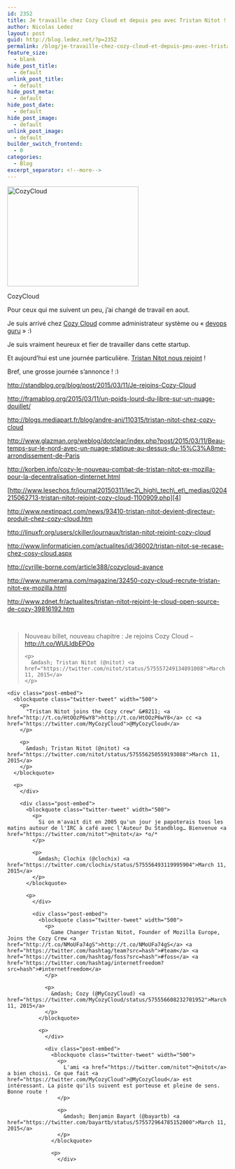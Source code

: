```yaml
---
id: 2352
title: Je travaille chez Cozy Cloud et depuis peu avec Tristan Nitot !
author: Nicolas Ledez
layout: post
guid: http://blog.ledez.net/?p=2352
permalink: /blog/je-travaille-chez-cozy-cloud-et-depuis-peu-avec-tristan-nitot/
feature_size:
  - blank
hide_post_title:
  - default
unlink_post_title:
  - default
hide_post_meta:
  - default
hide_post_date:
  - default
hide_post_image:
  - default
unlink_post_image:
  - default
builder_switch_frontend:
  - 0
categories:
  - Blog
excerpt_separator: <!--more-->
---
```

<div id="attachment_2355" style="width: 310px" class="wp-caption alignnone">
  <a href="http://cozy.io/"><img class="wp-image-2355 size-medium" src="http://blog.ledez.net/wp-content/uploads/2015/03/bighappycloud-300x228.png" alt="CozyCloud" width="300" height="228" srcset="http://blog.ledez.net/wp-content/uploads/2015/03/bighappycloud-300x228.png 300w, http://blog.ledez.net/wp-content/uploads/2015/03/bighappycloud.png 350w" sizes="(max-width: 300px) 100vw, 300px" /></a>
  
  <p class="wp-caption-text">
    CozyCloud
  </p>
</div>

Pour ceux qui me suivent un peu, j&rsquo;ai changé de travail en aout.

Je suis arrivé chez [Cozy Cloud][1] comme administrateur système ou &laquo;&nbsp;[devops guru][2]&nbsp;&raquo; <img src="https://blog.ledez.net/wp-includes/images/smilies/simple-smile.png" alt=":)" class="wp-smiley" style="height: 1em; max-height: 1em;" />

Je suis vraiment heureux et fier de travailler dans cette startup.

Et aujourd&rsquo;hui est une journée particulière. [Tristan Nitot nous rejoint][3] !

<!--more-->

Bref, une grosse journée s&rsquo;annonce ! <img src="https://blog.ledez.net/wp-includes/images/smilies/simple-smile.png" alt=":)" class="wp-smiley" style="height: 1em; max-height: 1em;" />

<http://standblog.org/blog/post/2015/03/11/Je-rejoins-Cozy-Cloud>

<http://framablog.org/2015/03/11/un-poids-lourd-du-libre-sur-un-nuage-douillet/>

<http://blogs.mediapart.fr/blog/andre-ani/110315/tristan-nitot-chez-cozy-cloud>

<http://www.glazman.org/weblog/dotclear/index.php?post/2015/03/11/Beau-temps-sur-le-nord-avec-un-nuage-statique-au-dessus-du-15%C3%A8me-arrondissement-de-Paris>

<http://korben.info/cozy-le-nouveau-combat-de-tristan-nitot-ex-mozilla-pour-la-decentralisation-dinternet.html>

[http://www.lesechos.fr/journal20150311/lec2\_high\_tech\_et\_medias/0204215062713-tristan-nitot-rejoint-cozy-cloud-1100909.php][4]

<http://www.nextinpact.com/news/93410-tristan-nitot-devient-directeur-produit-chez-cozy-cloud.htm>

<http://linuxfr.org/users/ckiller/journaux/tristan-nitot-rejoint-cozy-cloud>

<http://www.linformaticien.com/actualites/id/36002/tristan-nitot-se-recase-chez-cosy-cloud.aspx>

<http://cyrille-borne.com/article388/cozycloud-avance>

<http://www.numerama.com/magazine/32450-cozy-cloud-recrute-tristan-nitot-ex-mozilla.html>

<http://www.zdnet.fr/actualites/tristan-nitot-rejoint-le-cloud-open-source-de-cozy-39816192.htm>

&nbsp;

<div class="post-embed">
  <blockquote class="twitter-tweet" width="500">
    <p>
      Nouveau billet, nouveau chapitre : Je rejoins Cozy Cloud &#8211; <a href="http://t.co/WULldbEPOo">http://t.co/WULldbEPOo</a>
    </p>
    
    <p>
      &mdash; Tristan Nitot (@nitot) <a href="https://twitter.com/nitot/status/575557249134891008">March 11, 2015</a>
    </p>
  </blockquote>
  
  <p>
    </div> 
    
    <div class="post-embed">
      <blockquote class="twitter-tweet" width="500">
        <p>
          "Tristan Nitot joins the Cozy crew" &#8211; <a href="http://t.co/HtOOzP6wY8">http://t.co/HtOOzP6wY8</a> cc <a href="https://twitter.com/MyCozyCloud">@MyCozyCloud</a>
        </p>
        
        <p>
          &mdash; Tristan Nitot (@nitot) <a href="https://twitter.com/nitot/status/575556250559193088">March 11, 2015</a>
        </p>
      </blockquote>
      
      <p>
        </div> 
        
        <div class="post-embed">
          <blockquote class="twitter-tweet" width="500">
            <p>
              Si on m'avait dit en 2005 qu'un jour je papoterais tous les matins autour de l'IRC à café avec l'Auteur Du Standblog… Bienvenue <a href="https://twitter.com/nitot">@nitot</a> *o/*
            </p>
            
            <p>
              &mdash; Clochix (@clochix) <a href="https://twitter.com/clochix/status/575556493119995904">March 11, 2015</a>
            </p>
          </blockquote>
          
          <p>
            </div> 
            
            <div class="post-embed">
              <blockquote class="twitter-tweet" width="500">
                <p>
                  Game Changer Tristan Nitot, Founder of Mozilla Europe, Joins the Cozy Crew <a href="http://t.co/NMoUFa74gS">http://t.co/NMoUFa74gS</a> <a href="https://twitter.com/hashtag/team?src=hash">#team</a> <a href="https://twitter.com/hashtag/foss?src=hash">#foss</a> <a href="https://twitter.com/hashtag/internetfreedom?src=hash">#internetfreedom</a>
                </p>
                
                <p>
                  &mdash; Cozy (@MyCozyCloud) <a href="https://twitter.com/MyCozyCloud/status/575556608232701952">March 11, 2015</a>
                </p>
              </blockquote>
              
              <p>
                </div> 
                
                <div class="post-embed">
                  <blockquote class="twitter-tweet" width="500">
                    <p>
                      L'ami <a href="https://twitter.com/nitot">@nitot</a> a bien choisi. Ce que fait <a href="https://twitter.com/MyCozyCloud">@MyCozyCloud</a> est intéressant. La piste qu'ils suivent est porteuse et pleine de sens. Bonne route !
                    </p>
                    
                    <p>
                      &mdash; Benjamin Bayart (@bayartb) <a href="https://twitter.com/bayartb/status/575572964785152000">March 11, 2015</a>
                    </p>
                  </blockquote>
                  
                  <p>
                    </div>

 [1]: http://cozy.io/
 [2]: https://twitter.com/nledez/status/525243869953540096
 [3]: http://blog.cozycloud.cc/news/2015/03/11/tristan-nitot-joins-the-cozy-crew/
 [4]: http://www.lesechos.fr/journal20150311/lec2_high_tech_et_medias/0204215062713-tristan-nitot-rejoint-cozy-cloud-1100909.php
